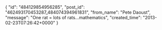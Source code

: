  {
   "id": "484129854956285",
   "post_id": "462493170453287_484074394961831",
   "from_name": "Pete Daoust",
   "message": "One rat = lots of rats...mathematics",
   "created_time": "2013-02-23T07:26:42+0000"
 }
